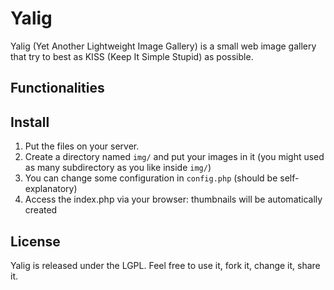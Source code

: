 Yalig
=====

Yalig (Yet Another Lightweight Image Gallery) is a small web image gallery that try to best as KISS (Keep It Simple Stupid) as possible.

## Functionalities

## Install

1. Put the files on your server.
2. Create a directory named `img/` and put your images in it (you might used as many subdirectory as you like inside `img/`)
3. You can change some configuration in `config.php` (should be self-explanatory)
4. Access the index.php via your browser: thumbnails will be automatically created

## License

Yalig is released under the LGPL. Feel free to use it, fork it, change it, share it.
